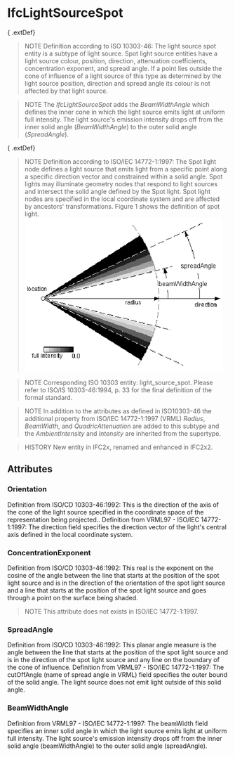 # IfcLightSourceSpot

{ .extDef}
> NOTE  Definition according to ISO 10303-46:
> The light source spot entity is a subtype of light source. Spot light source entities have a light source colour, position, direction, attenuation coefficients, concentration exponent, and spread angle. If a point lies outside the cone of influence of a light source of this type as determined by the light source position, direction and spread angle its colour is not affected by that light source.

> NOTE  The _IfcLightSourceSpot_ adds the _BeamWidthAngle_ which defines the inner cone in which the light source emits light at uniform full intensity. The light source's emission intensity drops off from the inner solid angle (_BeamWidthAngle_) to the outer solid angle (_SpreadAngle_).

{ .extDef}
> NOTE  Definition according to ISO/IEC 14772-1:1997:
> The Spot light node defines a light source that emits light from a specific point along a specific direction vector and constrained within a solid angle. Spot lights may illuminate geometry nodes that respond to light sources and intersect the solid angle defined by the Spot light. Spot light nodes are specified in the local coordinate system and are affected by ancestors' transformations. Figure 1 shows the definition of spot light. !["spot light"](../../../../figures/ifclightsourcespot_fig1.gif "Figure 1 &mdash; Light source spot")

> NOTE  Corresponding ISO 10303 entity: light_source_spot. Please refer to ISO/IS 10303-46:1994, p. 33 for the final definition of the formal standard.

> NOTE  In addition to the attributes as defined in ISO10303-46 the additional property from ISO/IEC 14772-1:1997 (VRML) _Radius_, _BeamWidth_, and _QuadricAttenuation_ are added to this subtype and the _AmbientIntensity_ and _Intensity_ are inherited from the supertype.

> HISTORY  New entity in IFC2x, renamed and enhanced in IFC2x2.

## Attributes

### Orientation
Definition from ISO/CD 10303-46:1992: This is the direction of the axis of the cone of the light source specified in the coordinate space of the representation being projected..
Definition from VRML97 - ISO/IEC 14772-1:1997: The direction field specifies the direction vector of the light's central axis defined in the local coordinate system.

### ConcentrationExponent
Definition from ISO/CD 10303-46:1992: This real is the exponent on the cosine of the angle between the line that starts at the position of the spot light source and is in the direction of the orientation of the spot light source and a line that starts at the position of the spot light source and goes through a point on the surface being shaded.
>NOTE  This attribute does not exists in ISO/IEC 14772-1:1997.

### SpreadAngle
Definition from ISO/CD 10303-46:1992: This planar angle measure is the angle between the line that starts at the position of the spot light source and is in the direction of the spot light source and any line on the boundary of the cone of influence.
Definition from VRML97 - ISO/IEC 14772-1:1997: The cutOffAngle (name of spread angle in VRML) field specifies the outer bound of the solid angle. The light source does not emit light outside of this solid angle.

### BeamWidthAngle
Definition from VRML97 - ISO/IEC 14772-1:1997: The beamWidth field specifies an inner solid angle in which the light source emits light at uniform full intensity. The light source's emission intensity drops off from the inner solid angle (beamWidthAngle) to the outer solid angle (spreadAngle).
